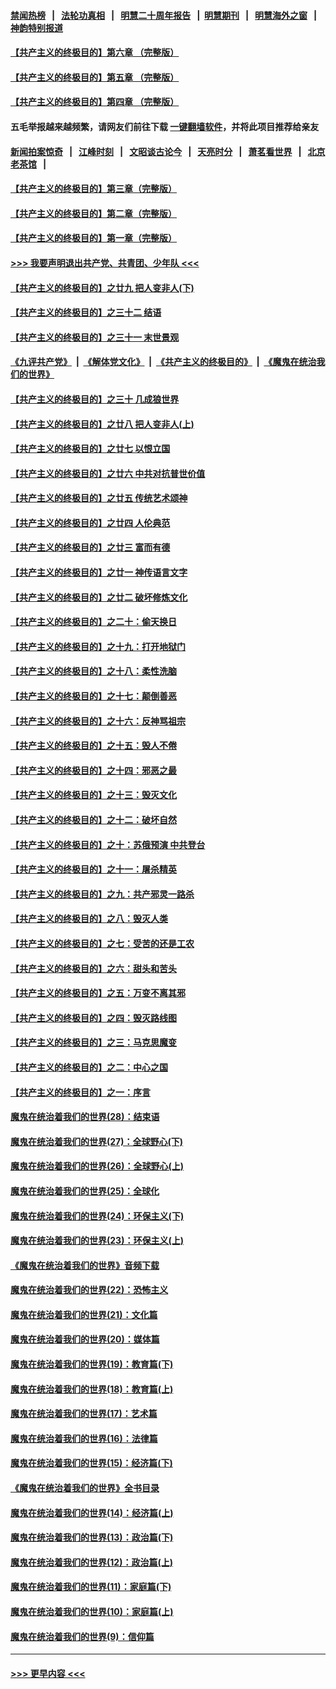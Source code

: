 #### [禁闻热榜](热点新闻.md?=0)  &nbsp;&nbsp;|&nbsp;&nbsp; [法轮功真相](https://github.com/gfw-breaker/truth/blob/master/README.md?=0) &nbsp;&nbsp;|&nbsp;&nbsp; [明慧二十周年报告](https://github.com/gfw-breaker/mh-reports/blob/master/README.md?=0) &nbsp;&nbsp;|&nbsp;&nbsp;[明慧期刊](https://github.com/gfw-breaker/mh-qikan) &nbsp;&nbsp;|&nbsp;&nbsp; [明慧海外之窗](https://github.com/gfw-breaker/mh-news/blob/master/README.md?=0) &nbsp;&nbsp;|&nbsp;&nbsp; [神韵特别报道](https://github.com/gfw-breaker/mh-news/blob/master/shenyun.md?=0)
#### [【共产主义的终极目的】第六章 （完整版）](../pages/nsc422/n11428913.md?t=02241501) 
#### [【共产主义的终极目的】第五章 （完整版）](../pages/nsc422/n11428912.md?t=02241501) 
#### [【共产主义的终极目的】第四章 （完整版）](../pages/nsc422/n11428907.md?t=02241501) 
#### 五毛举报越来越频繁，请网友们前往下载 [一键翻墙软件](https://github.com/gfw-breaker/ssr-accounts)，并将此项目推荐给亲友
#### [新闻拍案惊奇](https://github.com/gfw-breaker/banned-news/blob/master/pages/link4.md) &nbsp;&nbsp;|&nbsp;&nbsp; [江峰时刻](https://github.com/gfw-breaker/banned-news/blob/master/pages/link4.md) &nbsp;&nbsp;|&nbsp;&nbsp; [文昭谈古论今](https://github.com/gfw-breaker/banned-news/blob/master/pages/link4.md) &nbsp;&nbsp;|&nbsp;&nbsp; [天亮时分](https://github.com/gfw-breaker/banned-news/blob/master/pages/link4.md) &nbsp;&nbsp;|&nbsp;&nbsp; [萧茗看世界](https://github.com/gfw-breaker/banned-news/blob/master/pages/link4.md) &nbsp;&nbsp;|&nbsp;&nbsp; [北京老茶馆](https://github.com/gfw-breaker/banned-news/blob/master/pages/link4.md) &nbsp;&nbsp;|&nbsp;&nbsp; 
#### [【共产主义的终极目的】第三章（完整版）](../pages/nsc422/n11428848.md?t=02241501) 
#### [【共产主义的终极目的】第二章（完整版）](../pages/nsc422/n11428831.md?t=02241501) 
#### [【共产主义的终极目的】第一章（完整版）](../pages/nsc422/n11417651.md?t=02241501) 
#### [>>> 我要声明退出共产党、共青团、少年队 <<<](https://github.com/begood0513/goodnews/blob/master/quit/letter.md) 
#### [【共产主义的终极目的】之廿九 把人变非人(下)](../pages/nsc422/n11344140.md?t=02241501) 
#### [【共产主义的终极目的】之三十二 结语](../pages/nsc422/n11360535.md?t=02241501) 
#### [【共产主义的终极目的】之三十一 末世景观](../pages/nsc422/n11351129.md?t=02241501) 
#### [《九评共产党》](https://github.com/begood0513/9ping.md/blob/master/README.md) &nbsp;|&nbsp; [《解体党文化》](../../../../jtdwh.md/blob/master/README.md)  &nbsp;|&nbsp; [《共产主义的终极目的》](../../../../gczydzjmd.md/blob/master/README.md) &nbsp;|&nbsp; [《魔鬼在统治我们的世界》](../../../../mgztzwmdsj.md/blob/master/README.md) 
#### [【共产主义的终极目的】之三十 几成狼世界](../pages/nsc422/n11348280.md?t=02241501) 
#### [【共产主义的终极目的】之廿八 把人变非人(上)](../pages/nsc422/n11340492.md?t=02241501) 
#### [【共产主义的终极目的】之廿七 以恨立国](../pages/nsc422/n11336944.md?t=02241501) 
#### [【共产主义的终极目的】之廿六 中共对抗普世价值](../pages/nsc422/n11324785.md?t=02241501) 
#### [【共产主义的终极目的】之廿五 传统艺术颂神](../pages/nsc422/n11296396.md?t=02241501) 
#### [【共产主义的终极目的】之廿四 人伦典范](../pages/nsc422/n11296397.md?t=02241501) 
#### [【共产主义的终极目的】之廿三 富而有德](../pages/nsc422/n11283598.md?t=02241501) 
#### [【共产主义的终极目的】之廿一 神传语言文字](../pages/nsc422/n11263265.md?t=02241501) 
#### [【共产主义的终极目的】之廿二 破坏修炼文化](../pages/nsc422/n11245728.md?t=02241501) 
#### [【共产主义的终极目的】之二十：偷天换日](../pages/nsc422/n11238846.md?t=02241501) 
#### [【共产主义的终极目的】之十九：打开地狱门](../pages/nsc422/n11206376.md?t=02241501) 
#### [【共产主义的终极目的】之十八：柔性洗脑](../pages/nsc422/n11199994.md?t=02241501) 
#### [【共产主义的终极目的】之十七：颠倒善恶](../pages/nsc422/n11179782.md?t=02241501) 
#### [【共产主义的终极目的】之十六：反神骂祖宗](../pages/nsc422/n11166798.md?t=02241501) 
#### [【共产主义的终极目的】之十五：毁人不倦](../pages/nsc422/n11166792.md?t=02241501) 
#### [【共产主义的终极目的】之十四：邪恶之最](../pages/nsc422/n11150249.md?t=02241501) 
#### [【共产主义的终极目的】之十三：毁灭文化](../pages/nsc422/n11135227.md?t=02241501) 
#### [【共产主义的终极目的】之十二：破坏自然](../pages/nsc422/n11135214.md?t=02241501) 
#### [【共产主义的终极目的】之十：苏俄预演 中共登台](../pages/nsc422/n11118424.md?t=02241501) 
#### [【共产主义的终极目的】之十一：屠杀精英](../pages/nsc422/n11118442.md?t=02241501) 
#### [【共产主义的终极目的】之九：共产邪灵一路杀](../pages/nsc422/n11114139.md?t=02241501) 
#### [【共产主义的终极目的】之八：毁灭人类](../pages/nsc422/n11108503.md?t=02241501) 
#### [【共产主义的终极目的】之七：受苦的还是工农](../pages/nsc422/n11101809.md?t=02241501) 
#### [【共产主义的终极目的】之六：甜头和苦头](../pages/nsc422/n11096971.md?t=02241501) 
#### [【共产主义的终极目的】之五：万变不离其邪](../pages/nsc422/n11091285.md?t=02241501) 
#### [【共产主义的终极目的】之四：毁灭路线图](../pages/nsc422/n11086284.md?t=02241501) 
#### [【共产主义的终极目的】之三：马克思魔变](../pages/nsc422/n11061941.md?t=02241501) 
#### [【共产主义的终极目的】之二：中心之国](../pages/nsc422/n11047728.md?t=02241501) 
#### [【共产主义的终极目的】之一：序言](../pages/nsc422/n11086077.md?t=02241501) 
#### [魔鬼在统治着我们的世界(28)：结束语](../pages/nsc422/n10936246.md?t=02241501) 
#### [魔鬼在统治着我们的世界(27)：全球野心(下)](../pages/nsc422/n10928319.md?t=02241501) 
#### [魔鬼在统治着我们的世界(26)：全球野心(上)](../pages/nsc422/n10900318.md?t=02241501) 
#### [魔鬼在统治着我们的世界(25)：全球化](../pages/nsc422/n10788205.md?t=02241501) 
#### [魔鬼在统治着我们的世界(24)：环保主义(下)](../pages/nsc422/n10695307.md?t=02241501) 
#### [魔鬼在统治着我们的世界(23)：环保主义(上)](../pages/nsc422/n10688613.md?t=02241501) 
#### [《魔鬼在统治着我们的世界》音频下载](../pages/nsc422/n10635553.md?t=02241501) 
#### [魔鬼在统治着我们的世界(22)：恐怖主义](../pages/nsc422/n10614727.md?t=02241501) 
#### [魔鬼在统治着我们的世界(21)：文化篇](../pages/nsc422/n10597706.md?t=02241501) 
#### [魔鬼在统治着我们的世界(20)：媒体篇](../pages/nsc422/n10586579.md?t=02241501) 
#### [魔鬼在统治着我们的世界(19)：教育篇(下)](../pages/nsc422/n10564808.md?t=02241501) 
#### [魔鬼在统治着我们的世界(18)：教育篇(上)](../pages/nsc422/n10526970.md?t=02241501) 
#### [魔鬼在统治着我们的世界(17)：艺术篇](../pages/nsc422/n10499093.md?t=02241501) 
#### [魔鬼在统治着我们的世界(16)：法律篇](../pages/nsc422/n10485969.md?t=02241501) 
#### [魔鬼在统治着我们的世界(15)：经济篇(下)](../pages/nsc422/n10469975.md?t=02241501) 
#### [《魔鬼在统治着我们的世界》全书目录](../pages/nsc422/n10464261.md?t=02241501) 
#### [魔鬼在统治着我们的世界(14)：经济篇(上)](../pages/nsc422/n10457370.md?t=02241501) 
#### [魔鬼在统治着我们的世界(13)：政治篇(下)](../pages/nsc422/n10448270.md?t=02241501) 
#### [魔鬼在统治着我们的世界(12)：政治篇(上)](../pages/nsc422/n10444576.md?t=02241501) 
#### [魔鬼在统治着我们的世界(11)：家庭篇(下)](../pages/nsc422/n10440961.md?t=02241501) 
#### [魔鬼在统治着我们的世界(10)：家庭篇(上)](../pages/nsc422/n10435448.md?t=02241501) 
#### [魔鬼在统治着我们的世界(9)：信仰篇](../pages/nsc422/n10432159.md?t=02241501) 

----
#### [ >>> 更早内容 <<< ](../indexes/nsc422-earlier.md)
